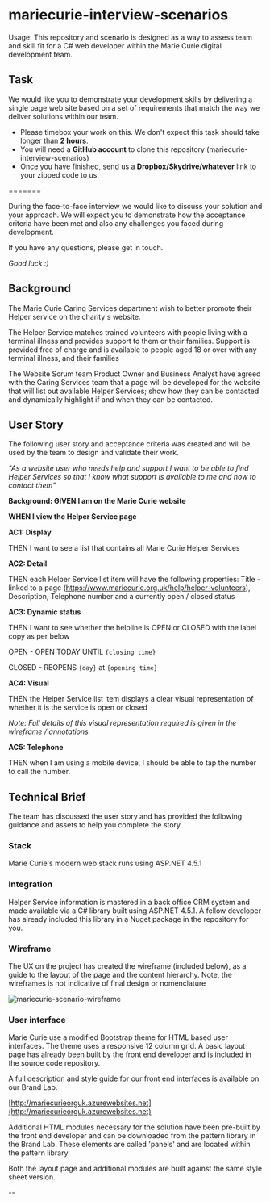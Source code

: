 # mariecurie-interview-scenarios

Usage: This repository and scenario is designed as a way to assess team and skill fit for a C# web developer within the Marie Curie digital development team.

## Task
We would like you to demonstrate your development skills by delivering a single page web site based on a set of requirements that match the way we deliver solutions within our team.

* Please timebox your work on this. We don't expect this task should take longer than **2 hours**.
* You will need a **GitHub account** to clone this repository (mariecurie-interview-scenarios)
* Once you have finished, send us a **Dropbox/Skydrive/whatever** link to your zipped code to us.

=======

During the face-to-face interview we would like to discuss your solution and your approach. We will expect you to demonstrate how the acceptance criteria have been met and also any challenges you faced during development.

If you have any questions, please get in touch.

*Good luck :)*

## Background
The Marie Curie Caring Services department wish to better promote their Helper service on the charity's website.

The Helper Service matches trained volunteers with people living with a terminal illness and provides support to them or their families. Support is provided free of charge and is available to people aged 18 or over with any terminal illness, and their families

The Website Scrum team Product Owner and Business Analyst have agreed with the Caring Services team that a page will be developed for the website that will list out available Helper Services; show how they can be contacted and dynamically highlight if and when they can be contacted.

## User Story
The following user story and acceptance criteria was created and will be used by the team to design and validate their work.

*"As a website user who needs help and support
I want to be able to find Helper Services
so that I know what support is available to me and how to contact them"*

**Background: GIVEN I am on the Marie Curie website**
 
**WHEN I view the Helper Service page**

**AC1: Display**

THEN I want to see a list that contains all Marie Curie Helper Services

**AC2: Detail**

THEN each Helper Service list item will have the following properties: Title - linked to a page (https://www.mariecurie.org.uk/help/helper-volunteers), Description, Telephone number and a currently open / closed status

**AC3: Dynamic status**

THEN I want to see whether the helpline is OPEN or CLOSED with the label copy as per below

OPEN - OPEN TODAY UNTIL `{closing time}`

CLOSED - REOPENS `{day}` at `{opening time}`

**AC4: Visual** 

THEN the Helper Service list item displays a clear visual representation of whether it is the service is open or closed

*Note: Full details of this visual representation required is given in the wireframe / annotations*

**AC5: Telephone**

THEN when I am using a mobile device, I should be able to tap the number to call the number.

## Technical Brief
The team has discussed the user story and has provided the following guidance and assets to help you complete the story.

### Stack
Marie Curie's modern web stack runs using ASP.NET 4.5.1

### Integration
Helper Service information is mastered in a back office CRM system and made available via a C# library built using ASP.NET 4.5.1. A fellow developer has already included this library in a Nuget package in the repository for you. 

### Wireframe
The UX on the project has created the wireframe (included below), as a guide to the layout of the page and the content hierarchy. Note, the wireframes is not indicative of final design or nomenclature

![mariecurie-scenario-wireframe](https://cloud.githubusercontent.com/assets/1429224/7251036/313b7ee0-e81f-11e4-85a6-3b905d8313cc.png)


### User interface
Marie Curie use a modified Bootstrap theme for HTML based user interfaces. The theme uses a responsive 12 column grid. A basic layout page has already been built by the front end developer and is included in the source code repository.

A full description and style guide for our front end interfaces is available on our Brand Lab.

[http://mariecurieorguk.azurewebsites.net](http://mariecurieorguk.azurewebsites.net)

Additional HTML modules necessary for the solution have been pre-built by the front end developer and can be downloaded from the pattern library in the Brand Lab. These elements are called 'panels' and are located within the pattern library

Both the layout page and additional modules are built against the same style sheet version.


--




